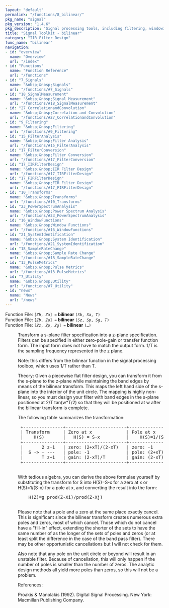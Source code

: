 ```yaml
---
layout: "default"
permalink: "/functions/8_bilinear/"
pkg_name: "signal"
pkg_version: "1.4.6"
pkg_description: "Signal processing tools, including filtering, windowing and display functions."
title: "Signal Toolkit - bilinear"
category: "IIR Filter Design"
func_name: "bilinear"
navigation:
- id: "overview"
  name: "Overview"
  url: "/index"
- id: "Functions"
  name: "Function Reference"
  url: "/functions"
- id: "7_Signals"
  name: "&nbsp;&nbsp;Signals"
  url: "/functions/#7_Signals"
- id: "18_SignalMeasurement"
  name: "&nbsp;&nbsp;Signal Measurement"
  url: "/functions/#18_SignalMeasurement"
- id: "27_CorrelationandConvolution"
  name: "&nbsp;&nbsp;Correlation and Convolution"
  url: "/functions/#27_CorrelationandConvolution"
- id: "9_Filtering"
  name: "&nbsp;&nbsp;Filtering"
  url: "/functions/#9_Filtering"
- id: "15_FilterAnalysis"
  name: "&nbsp;&nbsp;Filter Analysis"
  url: "/functions/#15_FilterAnalysis"
- id: "17_FilterConversion"
  name: "&nbsp;&nbsp;Filter Conversion"
  url: "/functions/#17_FilterConversion"
- id: "17_IIRFilterDesign"
  name: "&nbsp;&nbsp;IIR Filter Design"
  url: "/functions/#17_IIRFilterDesign"
- id: "17_FIRFilterDesign"
  name: "&nbsp;&nbsp;FIR Filter Design"
  url: "/functions/#17_FIRFilterDesign"
- id: "10_Transforms"
  name: "&nbsp;&nbsp;Transforms"
  url: "/functions/#10_Transforms"
- id: "23_PowerSpectrumAnalysis"
  name: "&nbsp;&nbsp;Power Spectrum Analysis"
  url: "/functions/#23_PowerSpectrumAnalysis"
- id: "16_WindowFunctions"
  name: "&nbsp;&nbsp;Window Functions"
  url: "/functions/#16_WindowFunctions"
- id: "21_SystemIdentification"
  name: "&nbsp;&nbsp;System Identification"
  url: "/functions/#21_SystemIdentification"
- id: "18_SampleRateChange"
  name: "&nbsp;&nbsp;Sample Rate Change"
  url: "/functions/#18_SampleRateChange"
- id: "13_PulseMetrics"
  name: "&nbsp;&nbsp;Pulse Metrics"
  url: "/functions/#13_PulseMetrics"
- id: "7_Utility"
  name: "&nbsp;&nbsp;Utility"
  url: "/functions/#7_Utility"
- id: "news"
  name: "News"
  url: "/news"
---
```

<dl class="first-deftypefn">
<dt class="deftypefn" id="index-bilinear"><span class="category-def">Function File: </span><span><code class="def-type">[<var class="var">Zb</var>, <var class="var">Za</var>] =</code> <strong class="def-name">bilinear</strong> <code class="def-code-arguments">(<var class="var">Sb</var>, <var class="var">Sa</var>, <var class="var">T</var>)</code><a class="copiable-link" href="#index-bilinear"></a></span></dt>
<dt class="deftypefnx def-cmd-deftypefn" id="index-bilinear-1"><span class="category-def">Function File: </span><span><code class="def-type">[<var class="var">Zb</var>, <var class="var">Za</var>] =</code> <strong class="def-name">bilinear</strong> <code class="def-code-arguments">(<var class="var">Sz</var>, <var class="var">Sp</var>, <var class="var">Sg</var>, <var class="var">T</var>)</code><a class="copiable-link" href="#index-bilinear-1"></a></span></dt>
<dt class="deftypefnx def-cmd-deftypefn" id="index-bilinear-2"><span class="category-def">Function File: </span><span><code class="def-type">[<var class="var">Zz</var>, <var class="var">Zp</var>, <var class="var">Zg</var>] =</code> <strong class="def-name">bilinear</strong> <code class="def-code-arguments">(&hellip;)</code><a class="copiable-link" href="#index-bilinear-2"></a></span></dt>
<dd><p>Transform a s-plane filter specification into a z-plane
 specification. Filters can be specified in either zero-pole-gain or
 transfer function form. The input form does not have to match the
 output form. 1/T is the sampling frequency represented in the z plane.
</p>
<p>Note: this differs from the bilinear function in the signal processing
 toolbox, which uses 1/T rather than T.
</p>
<p>Theory: Given a piecewise flat filter design, you can transform it
 from the s-plane to the z-plane while maintaining the band edges by
 means of the bilinear transform.  This maps the left hand side of the
 s-plane into the interior of the unit circle.  The mapping is highly
 non-linear, so you must design your filter with band edges in the
 s-plane positioned at 2/T tan(w*T/2) so that they will be positioned
 at w after the bilinear transform is complete.
</p>
<p>The following table summarizes the transformation:
</p>
<div class="example">
<pre class="example-preformatted"> +---------------+-----------------------+----------------------+
 | Transform     | Zero at x             | Pole at x            |
 |    H(S)       |   H(S) = S-x          |    H(S)=1/(S-x)      |
 +---------------+-----------------------+----------------------+
 |       2 z-1   | zero: (2+xT)/(2-xT)   | zero: -1             |
 |  S -&gt; - ---   | pole: -1              | pole: (2+xT)/(2-xT)  |
 |       T z+1   | gain: (2-xT)/T        | gain: (2-xT)/T       |
 +---------------+-----------------------+----------------------+
 </pre></div>

<p>With tedious algebra, you can derive the above formulae yourself by
 substituting the transform for S into H(S)=S-x for a zero at x or
 H(S)=1/(S-x) for a pole at x, and converting the result into the
 form:
</p>
<div class="example">
<pre class="example-preformatted">    H(Z)=g prod(Z-Xi)/prod(Z-Xj)
 </pre></div>

<p>Please note that a pole and a zero at the same place exactly cancel.
 This is significant since the bilinear transform creates numerous
 extra poles and zeros, most of which cancel. Those which do not
 cancel have a &quot;fill-in&quot; effect, extending the shorter of the sets to
 have the same number of as the longer of the sets of poles and zeros
 (or at least split the difference in the case of the band pass
 filter). There may be other opportunistic cancellations but I will
 not check for them.
</p>
<p>Also note that any pole on the unit circle or beyond will result in
 an unstable filter.  Because of cancellation, this will only happen
 if the number of poles is smaller than the number of zeros.  The
 analytic design methods all yield more poles than zeros, so this will
 not be a problem.
</p>
<p>References:
</p>
<p>Proakis &amp; Manolakis (1992). Digital Signal Processing. New York:
 Macmillan Publishing Company.
 </p></dd></dl>